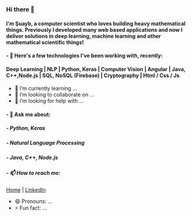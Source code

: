### Hi there 👋

#### I'm Şuayb, a computer scientist who loves building heavy mathematical things. Previously I developed many web based applications and now I deliver solutions in deep learning, machine learning and other mathematical scientific things!

#### - 🔭 Here's a few technologies I've been working with, recently: 
#### Deep Learning | NLP | Python, Keras | Computer Vision | Angular | Java, C++,Node.js | SQL, NoSQL (Firebase) | Cryptography | Html / Css / Js
- 🌱 I’m currently learning ...
- 👯 I’m looking to collaborate on ...
- 🤔 I’m looking for help with ...
#### - 💬 Ask me about:
 ##### - Python, Keras
 ##### - Natural Language Processing
 ##### - Java, C++, Node.js
 ##### - 📫 How to reach me:

[Home](https://github.com/suayb25) | [LinkedIn](https://tr.linkedin.com/in/%C5%9Fuayb-talha-%C3%B6z%C3%A7elik-38b475164)
- 😄 Pronouns: ...
- ⚡ Fun fact: ...
